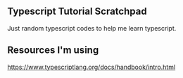 ## Typescript Tutorial Scratchpad

Just random typescript codes to help me learn typescript.

## Resources I'm using

<https://www.typescriptlang.org/docs/handbook/intro.html>
